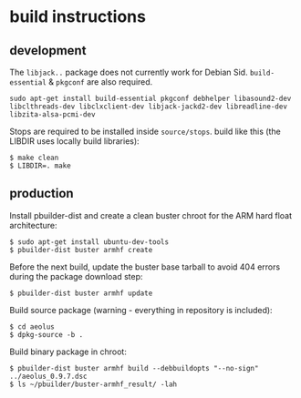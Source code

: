 # build instructions



## development

The `libjack..` package does not currently work for Debian Sid.
`build-essential` & `pkgconf` are also required.

```
sudo apt-get install build-essential pkgconf debhelper libasound2-dev libclthreads-dev libclxclient-dev libjack-jackd2-dev libreadline-dev libzita-alsa-pcmi-dev
```


Stops are required to be installed inside `source/stops`.
build like this (the LIBDIR uses locally build libraries):

```
$ make clean
$ LIBDIR=. make

```




## production

Install pbuilder-dist and create a clean buster chroot for the ARM hard float architecture:
```
$ sudo apt-get install ubuntu-dev-tools
$ pbuilder-dist buster armhf create
```


Before the next build, update the buster base tarball to avoid 404 errors during the package download step:
```
$ pbuilder-dist buster armhf update
```


Build source package (warning - everything in repository is included):
```
$ cd aeolus
$ dpkg-source -b .
```


Build binary package in chroot:
```
$ pbuilder-dist buster armhf build --debbuildopts "--no-sign" ../aeolus_0.9.7.dsc
$ ls ~/pbuilder/buster-armhf_result/ -lah
```
